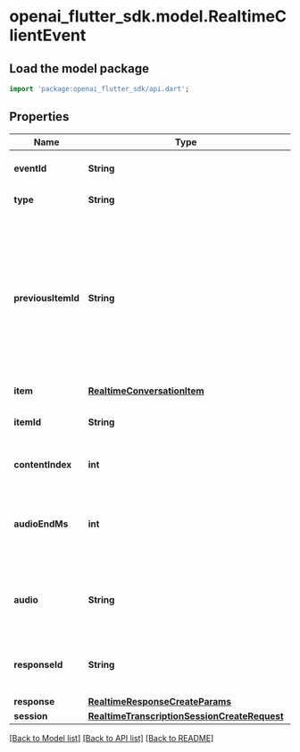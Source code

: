 # openai_flutter_sdk.model.RealtimeClientEvent

## Load the model package
```dart
import 'package:openai_flutter_sdk/api.dart';
```

## Properties
Name | Type | Description | Notes
------------ | ------------- | ------------- | -------------
**eventId** | **String** | Optional client-generated ID used to identify this event. | [optional] 
**type** | **String** | The event type, must be `conversation.item.create`. | 
**previousItemId** | **String** | The ID of the preceding item after which the new item will be inserted.  If not set, the new item will be appended to the end of the conversation. If set to `root`, the new item will be added to the beginning of the conversation. If set to an existing ID, it allows an item to be inserted mid-conversation. If the ID cannot be found, an error will be returned and the item will not be added.  | [optional] 
**item** | [**RealtimeConversationItem**](RealtimeConversationItem.md) |  | 
**itemId** | **String** | The ID of the assistant message item to truncate. Only assistant message  items can be truncated.  | 
**contentIndex** | **int** | The index of the content part to truncate. Set this to 0. | 
**audioEndMs** | **int** | Inclusive duration up to which audio is truncated, in milliseconds. If  the audio_end_ms is greater than the actual audio duration, the server  will respond with an error.  | 
**audio** | **String** | Base64-encoded audio bytes. This must be in the format specified by the  `input_audio_format` field in the session configuration.  | 
**responseId** | **String** | A specific response ID to cancel - if not provided, will cancel an  in-progress response in the default conversation.  | [optional] 
**response** | [**RealtimeResponseCreateParams**](RealtimeResponseCreateParams.md) |  | [optional] 
**session** | [**RealtimeTranscriptionSessionCreateRequest**](RealtimeTranscriptionSessionCreateRequest.md) |  | 

[[Back to Model list]](../README.md#documentation-for-models) [[Back to API list]](../README.md#documentation-for-api-endpoints) [[Back to README]](../README.md)


